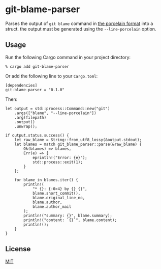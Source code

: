 git-blame-parser
================

Parses the output of `git blame` command in
[the porcelain format](https://git-scm.com/docs/git-blame#_the_porcelain_format)
into a struct.
the output must be generated using the `--line-porcelain` option.


## Usage
Run the following Cargo command in your project directory:

```
% cargo add git-blame-parser
```

Or add the following line to your `Cargo.toml`:

```
[dependencies]
git-blame-parser = "0.1.0"
```

Then:

```
let output = std::process::Command::new("git")
    .args(["blame", "--line-porcelain"])
    .arg(filepath)
    .output()
    .unwrap();

if output.status.success() {
    let raw_blame = String::from_utf8_lossy(&output.stdout);
    let blames = match git_blame_parser::parse(&raw_blame) {
        Ok(blames) => blames,
        Err(e) => {
            eprintln!("Error: {e}");
            std::process::exit(1);
        }
    };

    for blame in blames.iter() {
        println!(
            "* {}: {:0>4} by {} {}",
            blame.short_commit(),
            blame.original_line_no,
            blame.author,
            blame.author_mail
        );
        println!("summary: {}", blame.summary);
        println!("content: `{}`", blame.content);
        println!();
    }
}
```


## License
[MIT](./LICENSE)
